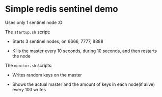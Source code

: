 Simple redis sentinel demo
==========================

Uses only 1 sentinel node :O


The `startup.sh` script:

* Starts 3 sentinel nodes, on 6666, 7777, 8888

* Kills the master every 10 seconds, during 10 seconds, and then restarts the node

The `monitor.sh` scripts: 

* Writes random keys on the master

* Shows the actual master and the amount of keys in each node(if alive) every 100 writes
